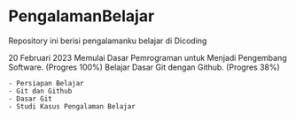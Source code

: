 # PengalamanBelajar
Repository ini berisi pengalamanku belajar di Dicoding

20 Februari 2023
Memulai Dasar Pemrograman untuk Menjadi Pengembang Software. (Progres 100%)
Belajar Dasar Git dengan Github. (Progres 38%)

    - Persiapan Belajar
    - Git dan Github
    - Dasar Git
    - Studi Kasus Pengalaman Belajar
